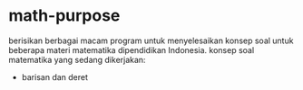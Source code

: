 # math-purpose
berisikan berbagai macam program untuk menyelesaikan konsep soal untuk beberapa materi matematika dipendidikan Indonesia.
konsep soal matematika yang sedang dikerjakan:
- barisan dan deret
